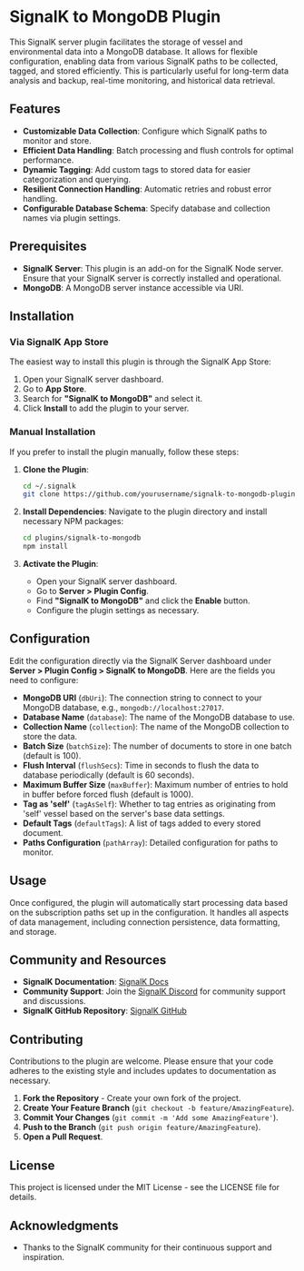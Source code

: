 # SignalK to MongoDB Plugin

This SignalK server plugin facilitates the storage of vessel and environmental data into a MongoDB database. It allows for flexible configuration, enabling data from various SignalK paths to be collected, tagged, and stored efficiently. This is particularly useful for long-term data analysis and backup, real-time monitoring, and historical data retrieval.

## Features

- **Customizable Data Collection**: Configure which SignalK paths to monitor and store.
- **Efficient Data Handling**: Batch processing and flush controls for optimal performance.
- **Dynamic Tagging**: Add custom tags to stored data for easier categorization and querying.
- **Resilient Connection Handling**: Automatic retries and robust error handling.
- **Configurable Database Schema**: Specify database and collection names via plugin settings.

## Prerequisites

- **SignalK Server**: This plugin is an add-on for the SignalK Node server. Ensure that your SignalK server is correctly installed and operational.
- **MongoDB**: A MongoDB server instance accessible via URI.

## Installation

### Via SignalK App Store

The easiest way to install this plugin is through the SignalK App Store:

1. Open your SignalK server dashboard.
2. Go to **App Store**.
3. Search for **"SignalK to MongoDB"** and select it.
4. Click **Install** to add the plugin to your server.

### Manual Installation

If you prefer to install the plugin manually, follow these steps:

1. **Clone the Plugin**:
    ```bash
    cd ~/.signalk
    git clone https://github.com/yourusername/signalk-to-mongodb-plugin.git plugins/signalk-to-mongodb
    ```

2. **Install Dependencies**:
    Navigate to the plugin directory and install necessary NPM packages:
    ```bash
    cd plugins/signalk-to-mongodb
    npm install
    ```

3. **Activate the Plugin**:
    - Open your SignalK server dashboard.
    - Go to **Server > Plugin Config**.
    - Find **"SignalK to MongoDB"** and click the **Enable** button.
    - Configure the plugin settings as necessary.

## Configuration

Edit the configuration directly via the SignalK Server dashboard under **Server > Plugin Config > SignalK to MongoDB**. Here are the fields you need to configure:

- **MongoDB URI** (`dbUri`): The connection string to connect to your MongoDB database, e.g., `mongodb://localhost:27017`.
- **Database Name** (`database`): The name of the MongoDB database to use.
- **Collection Name** (`collection`): The name of the MongoDB collection to store the data.
- **Batch Size** (`batchSize`): The number of documents to store in one batch (default is 100).
- **Flush Interval** (`flushSecs`): Time in seconds to flush the data to database periodically (default is 60 seconds).
- **Maximum Buffer Size** (`maxBuffer`): Maximum number of entries to hold in buffer before forced flush (default is 1000).
- **Tag as 'self'** (`tagAsSelf`): Whether to tag entries as originating from 'self' vessel based on the server's base data settings.
- **Default Tags** (`defaultTags`): A list of tags added to every stored document.
- **Paths Configuration** (`pathArray`): Detailed configuration for paths to monitor.

## Usage

Once configured, the plugin will automatically start processing data based on the subscription paths set up in the configuration. It handles all aspects of data management, including connection persistence, data formatting, and storage.

## Community and Resources

- **SignalK Documentation**: [SignalK Docs](http://signalk.org/)
- **Community Support**: Join the [SignalK Discord](https://discord.com/invite/uuZrwz4dCSp) for community support and discussions.
- **SignalK GitHub Repository**: [SignalK GitHub](https://github.com/SignalK/signalk-server)

## Contributing

Contributions to the plugin are welcome. Please ensure that your code adheres to the existing style and includes updates to documentation as necessary.

1. **Fork the Repository** - Create your own fork of the project.
2. **Create Your Feature Branch** (`git checkout -b feature/AmazingFeature`).
3. **Commit Your Changes** (`git commit -m 'Add some AmazingFeature'`).
4. **Push to the Branch** (`git push origin feature/AmazingFeature`).
5. **Open a Pull Request**.

## License

This project is licensed under the MIT License - see the LICENSE file for details.

## Acknowledgments

- Thanks to the SignalK community for their continuous support and inspiration.
